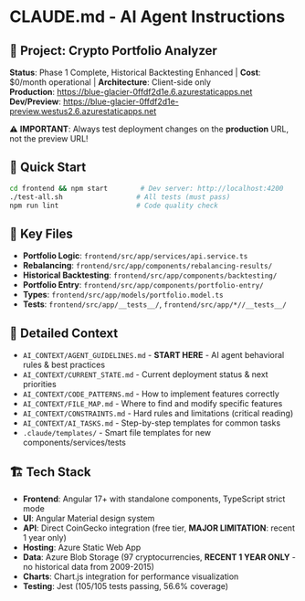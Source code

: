 # CLAUDE.md - AI Agent Instructions

## 🎯 Project: Crypto Portfolio Analyzer
**Status**: Phase 1 Complete, Historical Backtesting Enhanced | **Cost**: $0/month operational | **Architecture**: Client-side only  
**Production**: https://blue-glacier-0ffdf2d1e.6.azurestaticapps.net
**Dev/Preview**: https://blue-glacier-0ffdf2d1e-preview.westus2.6.azurestaticapps.net

⚠️ **IMPORTANT**: Always test deployment changes on the **production** URL, not the preview URL!

## 🚀 Quick Start
```bash
cd frontend && npm start        # Dev server: http://localhost:4200
./test-all.sh                  # All tests (must pass)
npm run lint                   # Code quality check
```

## 📁 Key Files
- **Portfolio Logic**: `frontend/src/app/services/api.service.ts`
- **Rebalancing**: `frontend/src/app/components/rebalancing-results/`
- **Historical Backtesting**: `frontend/src/app/components/backtesting/`
- **Portfolio Entry**: `frontend/src/app/components/portfolio-entry/`
- **Types**: `frontend/src/app/models/portfolio.model.ts`
- **Tests**: `frontend/src/app/__tests__/`, `frontend/src/app/*//__tests__/`

## 🔗 Detailed Context
- `AI_CONTEXT/AGENT_GUIDELINES.md` - **START HERE** - AI agent behavioral rules & best practices
- `AI_CONTEXT/CURRENT_STATE.md` - Current deployment status & next priorities
- `AI_CONTEXT/CODE_PATTERNS.md` - How to implement features correctly
- `AI_CONTEXT/FILE_MAP.md` - Where to find and modify specific features
- `AI_CONTEXT/CONSTRAINTS.md` - Hard rules and limitations (critical reading)
- `AI_CONTEXT/AI_TASKS.md` - Step-by-step templates for common tasks
- `.claude/templates/` - Smart file templates for new components/services/tests

## 🏗️ Tech Stack
- **Frontend**: Angular 17+ with standalone components, TypeScript strict mode
- **UI**: Angular Material design system
- **API**: Direct CoinGecko integration (free tier, **MAJOR LIMITATION**: recent 1 year only)
- **Hosting**: Azure Static Web App  
- **Data**: Azure Blob Storage (97 cryptocurrencies, **RECENT 1 YEAR ONLY** - no historical data from 2009-2015)
- **Charts**: Chart.js integration for performance visualization
- **Testing**: Jest (105/105 tests passing, 56.6% coverage)

